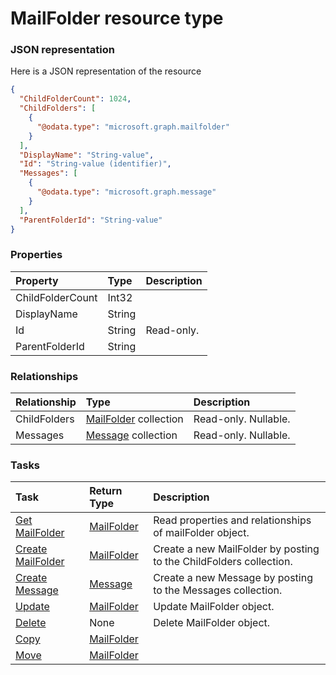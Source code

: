 # MailFolder resource type



### JSON representation

Here is a JSON representation of the resource

<!-- {
  "blockType": "resource",
  "optionalProperties": [
    "ChildFolders",
    "Messages"
  ],
  "@odata.type": "microsoft.graph.mailfolder"
}-->

```json
{
  "ChildFolderCount": 1024,
  "ChildFolders": [
    {
      "@odata.type": "microsoft.graph.mailfolder"
    }
  ],
  "DisplayName": "String-value",
  "Id": "String-value (identifier)",
  "Messages": [
    {
      "@odata.type": "microsoft.graph.message"
    }
  ],
  "ParentFolderId": "String-value"
}

```
### Properties
| Property	   | Type	|Description|
|:---------------|:--------|:----------|
|ChildFolderCount|Int32||
|DisplayName|String||
|Id|String| Read-only.|
|ParentFolderId|String||

### Relationships
| Relationship | Type	|Description|
|:---------------|:--------|:----------|
|ChildFolders|[MailFolder](mailfolder.md) collection| Read-only. Nullable.|
|Messages|[Message](message.md) collection| Read-only. Nullable.|

### Tasks

| Task		   | Return Type	|Description|
|:---------------|:--------|:----------|
|[Get MailFolder](../api/mailfolder_get.md) | [MailFolder](mailfolder.md) |Read properties and relationships of mailFolder object.|
|[Create MailFolder](../api/mailfolder_post_childfolders.md) |[MailFolder](mailfolder.md)| Create a new MailFolder by posting to the ChildFolders collection.|
|[Create Message](../api/mailfolder_post_messages.md) |[Message](message.md)| Create a new Message by posting to the Messages collection.|
|[Update](../api/mailfolder_update.md) | [MailFolder](mailfolder.md)	|Update MailFolder object. |
|[Delete](../api/mailfolder_delete.md) | None |Delete MailFolder object. |
|[Copy](../api/mailfolder_copy.md)|[MailFolder](mailfolder.md)||
|[Move](../api/mailfolder_move.md)|[MailFolder](mailfolder.md)||

<!-- uuid: 8a22fa7d-e079-415f-af70-86a17aa39c19
2015-10-21 09:21:59 UTC -->
<!-- {
  "type": "#page.annotation",
  "description": "MailFolder resource",
  "keywords": "",
  "section": "documentation",
  "tocPath": ""
}-->